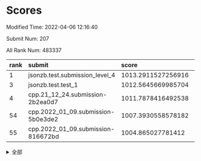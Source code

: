 # Scores

Modified Time: 2022-04-06 12:16:40

Submit Num: 207

All Rank Num: 483337

| rank |               submit               |       score        |       sigma        | pk_num |
| :--- | :--------------------------------- | :----------------- | :----------------- | :----- |
| 1    | jsonzb.test.submission_level_4     | 1013.2911527256916 | 0.7977353061262205 | 9338   |
| 3    | jsonzb.test.test_1                 | 1012.5645669985704 | 0.79129995233288   | 9333   |
| 4    | cpp.21_12_24.submission-2b2ea0d7   | 1011.7878416492538 | 0.7901939497535896 | 9339   |
| 54   | cpp.2022_01_09.submission-5b0e3de2 | 1007.3930558578182 | 0.712160429202782  | 9341   |
| 55   | cpp.2022_01_09.submission-816672bd | 1004.865027781412  | 0.7108039788745906 | 9342   |


<details>
<summary>全部</summary>

| rank |                 submit                 |       score        |       sigma        | pk_num |
| :--- | :------------------------------------- | :----------------- | :----------------- | :----- |
| 1    | jsonzb.test.submission_level_4         | 1013.2911527256916 | 0.7977353061262205 | 9338   |
| 2    | gobigger.level_3.submission_level_3_22 | 1012.6547870803811 | 0.8132879528142485 | 9338   |
| 3    | jsonzb.test.test_1                     | 1012.5645669985704 | 0.79129995233288   | 9333   |
| 4    | cpp.21_12_24.submission-2b2ea0d7       | 1011.7878416492538 | 0.7901939497535896 | 9339   |
| 5    | gobigger.level_3.submission_level_3_39 | 1011.711760015337  | 0.7707643593271288 | 9346   |
| 6    | gobigger.level_3.submission_level_3_17 | 1011.6598705419347 | 0.7977287959515862 | 9339   |
| 7    | gobigger.level_3.submission_level_3_35 | 1011.5224072327916 | 0.7786089435481227 | 9341   |
| 8    | gobigger.level_3.submission_level_3_43 | 1011.3307580591822 | 0.768610618554509  | 9342   |
| 9    | gobigger.level_3.submission_level_3_14 | 1011.2904953260171 | 0.7724215579788364 | 9338   |
| 10   | gobigger.level_3.submission_level_3_29 | 1011.1302286453616 | 0.7741380409161324 | 9341   |
| 11   | gobigger.level_3.submission_level_3_21 | 1010.9362319104223 | 0.7893667640233771 | 9340   |
| 12   | gobigger.level_3.submission_level_3_5  | 1010.9079470415553 | 0.7612874355688833 | 9347   |
| 13   | gobigger.level_3.submission_level_3_41 | 1010.8430317342994 | 0.7898706090036125 | 9340   |
| 14   | gobigger.level_3.submission_level_3_38 | 1010.8257862218084 | 0.7487830653266316 | 9343   |
| 15   | gobigger.level_3.submission_level_3_36 | 1010.8043211830495 | 0.7798501278536836 | 9341   |
| 16   | gobigger.level_3.submission_level_3_31 | 1010.7894161676777 | 0.7711199704810959 | 9339   |
| 17   | gobigger.level_3.submission_level_3_42 | 1010.7345380890783 | 0.7827405112148037 | 9341   |
| 18   | gobigger.level_3.submission_level_3_24 | 1010.7216881706861 | 0.7722930865900334 | 9343   |
| 19   | gobigger.level_3.submission_level_3_19 | 1010.6582492881081 | 0.7619667750899268 | 9344   |
| 20   | gobigger.level_3.submission_level_3_18 | 1010.6101970555931 | 0.7761241236782046 | 9342   |
| 21   | gobigger.level_3.submission_level_3_2  | 1010.582548268095  | 0.7705625141257784 | 9335   |
| 22   | gobigger.level_3.submission_level_3_45 | 1010.4093391664184 | 0.7672957586103543 | 9337   |
| 23   | gobigger.level_3.submission_level_3_7  | 1010.3702708011017 | 0.7646017848107781 | 9341   |
| 24   | gobigger.level_3.submission_level_3_49 | 1010.365373428688  | 0.7607842750044015 | 9339   |
| 25   | gobigger.level_3.submission_level_3_47 | 1010.3502480238055 | 0.7562184212550633 | 9337   |
| 26   | gobigger.level_3.submission_level_3_10 | 1010.3332342615402 | 0.7644120786703771 | 9340   |
| 27   | gobigger.level_3.submission_level_3_44 | 1010.3227611846706 | 0.7619349769622682 | 9343   |
| 28   | gobigger.level_3.submission_level_3_37 | 1010.2992657720953 | 0.77372998446273   | 9337   |
| 29   | gobigger.level_3.submission_level_3_16 | 1010.216176027919  | 0.7678558616552031 | 9339   |
| 30   | gobigger.level_3.submission_level_3_11 | 1010.1623239146847 | 0.7585436611434994 | 9338   |
| 31   | gobigger.level_3.submission_level_3_34 | 1009.9738527733764 | 0.7713083494159207 | 9342   |
| 32   | gobigger.level_3.submission_level_3_3  | 1009.924426834535  | 0.7398240849176189 | 9342   |
| 33   | gobigger.level_3.submission_level_3_27 | 1009.8550892174576 | 0.7577583965883589 | 9344   |
| 34   | gobigger.level_3.submission_level_3_26 | 1009.8422613106954 | 0.7439665468128418 | 9343   |
| 35   | gobigger.level_3.submission_level_3_0  | 1009.8227502950746 | 0.7495386402683271 | 9339   |
| 36   | gobigger.level_3.submission_level_3_25 | 1009.7865205116059 | 0.7483948933120411 | 9340   |
| 37   | gobigger.level_3.submission_level_3_28 | 1009.7641083976961 | 0.7846379016947622 | 9342   |
| 38   | gobigger.level_3.submission_level_3_12 | 1009.6982463410176 | 0.7563665750595732 | 9339   |
| 39   | gobigger.level_3.submission_level_3_40 | 1009.6707591407979 | 0.7421232411473027 | 9343   |
| 40   | gobigger.level_3.submission_level_3_1  | 1009.6363514506291 | 0.7371332798915733 | 9338   |
| 41   | gobigger.level_3.submission_level_3_23 | 1009.6000203318323 | 0.7369615750262853 | 9339   |
| 42   | gobigger.level_3.submission_level_3_46 | 1009.5840916993726 | 0.744486206664625  | 9336   |
| 43   | gobigger.level_3.submission_level_3_33 | 1009.5456726747663 | 0.7488572194153201 | 9336   |
| 44   | gobigger.level_3.submission_level_3_48 | 1009.5061157215645 | 0.762335799058368  | 9348   |
| 45   | gobigger.level_3.submission_level_3_4  | 1009.4146426439927 | 0.7504178239860112 | 9337   |
| 46   | gobigger.level_3.submission_level_3_8  | 1009.403796466867  | 0.7402239801137503 | 9339   |
| 47   | gobigger.level_3.submission_level_3_13 | 1009.302421012987  | 0.7448632388018981 | 9337   |
| 48   | gobigger.level_3.submission_level_3_20 | 1009.1496515386284 | 0.7676666062446333 | 9345   |
| 49   | gobigger.level_3.submission_level_3_30 | 1008.6677163935502 | 0.7630325433828673 | 9340   |
| 50   | gobigger.level_3.submission_level_3_15 | 1008.5083628333691 | 0.7232593677040542 | 9338   |
| 51   | gobigger.level_3.submission_level_3_6  | 1008.4763280923585 | 0.7541040181504403 | 9345   |
| 52   | gobigger.level_3.submission_level_3_32 | 1008.2323938554556 | 0.7486225754046458 | 9342   |
| 53   | gobigger.level_3.submission_level_3_9  | 1008.192029134786  | 0.7483302507268308 | 9341   |
| 54   | cpp.2022_01_09.submission-5b0e3de2     | 1007.3930558578182 | 0.712160429202782  | 9341   |
| 55   | cpp.2022_01_09.submission-816672bd     | 1004.865027781412  | 0.7108039788745906 | 9342   |
| 56   | gobigger.level_1.submission_level_1_35 | 1004.858465056254  | 0.7319390670644375 | 9338   |
| 57   | gobigger.level_1.submission_level_1_40 | 1004.1437914234683 | 0.7146204501838578 | 9341   |
| 58   | gobigger.level_1.submission_level_1_0  | 1003.8908218634829 | 0.7091739288037298 | 9341   |
| 59   | gobigger.level_1.submission_level_1_37 | 1003.8486307656258 | 0.7211538802991128 | 9344   |
| 60   | gobigger.level_1.submission_level_1_20 | 1003.8024220212237 | 0.7267496651008819 | 9342   |
| 61   | gobigger.level_1.submission_level_1_11 | 1003.7517880877684 | 0.7115164013059748 | 9338   |
| 62   | gobigger.level_1.submission_level_1_19 | 1003.7479473920299 | 0.7207926283898969 | 9338   |
| 63   | gobigger.level_1.submission_level_1_29 | 1003.7201106418522 | 0.7209029929224668 | 9338   |
| 64   | gobigger.level_1.submission_level_1_46 | 1003.7025214160427 | 0.7216164412687921 | 9344   |
| 65   | gobigger.level_1.submission_level_1_26 | 1003.6500060753663 | 0.7088870036422878 | 9343   |
| 66   | gobigger.level_1.submission_level_1_13 | 1003.6380575343678 | 0.7152627783251527 | 9341   |
| 67   | gobigger.level_1.submission_level_1_47 | 1003.6047503662428 | 0.7195292184009877 | 9341   |
| 68   | gobigger.level_1.submission_level_1_24 | 1003.5850350712494 | 0.7151063191608504 | 9334   |
| 69   | gobigger.level_1.submission_level_1_34 | 1003.4588368276493 | 0.7098513084537054 | 9342   |
| 70   | gobigger.level_1.submission_level_1_4  | 1003.4414980673024 | 0.7148591430798846 | 9340   |
| 71   | gobigger.level_1.submission_level_1_10 | 1003.2844817302093 | 0.7150340751344774 | 9342   |
| 72   | gobigger.level_1.submission_level_1_30 | 1003.2214138895515 | 0.7169342993812466 | 9338   |
| 73   | gobigger.level_1.submission_level_1_16 | 1003.2031813533148 | 0.7165963362200922 | 9340   |
| 74   | gobigger.level_1.submission_level_1_18 | 1003.1969740844582 | 0.7196568531700168 | 9340   |
| 75   | gobigger.level_1.submission_level_1_49 | 1003.1900954314365 | 0.7161179041804175 | 9342   |
| 76   | gobigger.level_1.submission_level_1_43 | 1003.172457823739  | 0.7101761495424833 | 9340   |
| 77   | gobigger.level_1.submission_level_1_27 | 1003.1659621219619 | 0.7127186136672087 | 9333   |
| 78   | gobigger.level_1.submission_level_1_31 | 1003.1655870361801 | 0.7085522477945596 | 9344   |
| 79   | gobigger.level_1.submission_level_1_21 | 1003.0725166310837 | 0.7132888949044449 | 9341   |
| 80   | gobigger.level_1.submission_level_1_33 | 1003.0166348764501 | 0.7095891004004182 | 9343   |
| 81   | gobigger.level_1.submission_level_1_39 | 1002.9583909490952 | 0.720165149690347  | 9340   |
| 82   | gobigger.level_1.submission_level_1_3  | 1002.9501252528938 | 0.7089718716242844 | 9342   |
| 83   | gobigger.level_1.submission_level_1_32 | 1002.9484853030407 | 0.7125857461793319 | 9338   |
| 84   | gobigger.level_1.submission_level_1_9  | 1002.9438008031066 | 0.7039372632375931 | 9345   |
| 85   | gobigger.level_1.submission_level_1_25 | 1002.9167595052737 | 0.7152260322831739 | 9337   |
| 86   | gobigger.level_1.submission_level_1_7  | 1002.8027728149241 | 0.7173070204118469 | 9337   |
| 87   | gobigger.level_1.submission_level_1_36 | 1002.794185667059  | 0.7124348047208446 | 9338   |
| 88   | gobigger.level_1.submission_level_1_45 | 1002.7326412651397 | 0.7078331760018093 | 9338   |
| 89   | gobigger.level_1.submission_level_1_42 | 1002.6699562159081 | 0.7199345123234198 | 9342   |
| 90   | gobigger.level_1.submission_level_1_22 | 1002.667251197065  | 0.7197328664789201 | 9340   |
| 91   | gobigger.level_1.submission_level_1_48 | 1002.6159321446095 | 0.7181961602791618 | 9340   |
| 92   | gobigger.level_1.submission_level_1_28 | 1002.603982455931  | 0.7113182594225166 | 9345   |
| 93   | gobigger.level_1.submission_level_1_2  | 1002.5982695234935 | 0.708124509846995  | 9336   |
| 94   | gobigger.level_1.submission_level_1_12 | 1002.5651981587306 | 0.7083464545234625 | 9340   |
| 95   | gobigger.level_1.submission_level_1_1  | 1002.4845361750961 | 0.7145953129921134 | 9343   |
| 96   | gobigger.level_1.submission_level_1_14 | 1002.4816912251906 | 0.7157476923275876 | 9340   |
| 97   | gobigger.level_1.submission_level_1_41 | 1002.4472884373022 | 0.7115961265139372 | 9336   |
| 98   | gobigger.level_1.submission_level_1_17 | 1002.407599397713  | 0.7132401771625165 | 9343   |
| 99   | gobigger.level_1.submission_level_1_44 | 1002.3816556059892 | 0.7101183665394656 | 9339   |
| 100  | gobigger.level_1.submission_level_1_15 | 1002.3699407561985 | 0.7139375764728505 | 9338   |
| 101  | gobigger.level_1.submission_level_1_5  | 1002.2847132085622 | 0.7090512578404723 | 9340   |
| 102  | gobigger.level_1.submission_level_1_38 | 1002.2553675251842 | 0.722113233238055  | 9339   |
| 103  | gobigger.level_1.submission_level_1_8  | 1002.2044432968822 | 0.7154133134804525 | 9337   |
| 104  | gobigger.level_1.submission_level_1_23 | 1001.735056365598  | 0.7193425273046906 | 9341   |
| 105  | gobigger.level_1.submission_level_1_6  | 1001.5014179958035 | 0.7146593215542782 | 9340   |
| 106  | gobigger.random.submission_random_39   | 998.5913474997482  | 0.7119610341663324 | 9345   |
| 107  | gobigger.random.submission_random_8    | 997.5888381143662  | 0.7049089398858105 | 9342   |
| 108  | gobigger.random.submission_random_16   | 997.2882333534834  | 0.7115768651190129 | 9339   |
| 109  | gobigger.random.submission_random_34   | 996.9642295590863  | 0.6944309820214944 | 9343   |
| 110  | gobigger.random.submission_random_48   | 996.9307846983863  | 0.7059668157444399 | 9340   |
| 111  | gobigger.random.submission_random_6    | 996.8560750973567  | 0.7151275676876044 | 9336   |
| 112  | gobigger.random.submission_random_11   | 996.8298406113628  | 0.7201259592776715 | 9341   |
| 113  | gobigger.random.submission_random_10   | 996.8168638978711  | 0.7061508932120647 | 9340   |
| 114  | gobigger.random.submission_random_49   | 996.8106854638164  | 0.7015380157089829 | 9336   |
| 115  | gobigger.random.submission_random_14   | 996.8083719418876  | 0.7203458182143714 | 9336   |
| 116  | gobigger.random.submission_random_13   | 996.74303634847    | 0.7095410563785937 | 9341   |
| 117  | gobigger.random.submission_random_41   | 996.6652734304135  | 0.7149322264918863 | 9341   |
| 118  | gobigger.random.submission_random_9    | 996.5954356516227  | 0.7125032632379996 | 9341   |
| 119  | gobigger.random.submission_random_20   | 996.5860308425549  | 0.7108602476704523 | 9341   |
| 120  | gobigger.random.submission_random_21   | 996.5274566801962  | 0.6948950116111313 | 9339   |
| 121  | gobigger.random.submission_random_19   | 996.4626235093317  | 0.7114969498500519 | 9341   |
| 122  | gobigger.random.submission_random_36   | 996.4159094480826  | 0.72004677590072   | 9337   |
| 123  | gobigger.random.submission_random_25   | 996.3804200734888  | 0.6968387686728036 | 9339   |
| 124  | gobigger.random.submission_random_18   | 996.3128096366829  | 0.7010419806932224 | 9342   |
| 125  | gobigger.random.submission_random_26   | 996.3080632450336  | 0.7219732853168587 | 9336   |
| 126  | gobigger.random.submission_random_23   | 996.277329708412   | 0.6937861363334356 | 9336   |
| 127  | gobigger.random.submission_random_38   | 996.2729869728827  | 0.7128090261465837 | 9341   |
| 128  | gobigger.random.submission_random_5    | 996.2543869430801  | 0.7033459395745221 | 9341   |
| 129  | gobigger.random.submission_random_7    | 996.0755261753203  | 0.7147614760463022 | 9340   |
| 130  | gobigger.random.submission_random_42   | 996.0711725578639  | 0.7151594089195159 | 9339   |
| 131  | gobigger.random.submission_random_1    | 996.032203097549   | 0.7280217738436577 | 9338   |
| 132  | gobigger.random.submission_random_35   | 996.008716543216   | 0.7159698169584853 | 9343   |
| 133  | gobigger.random.submission_random_24   | 995.9943856583476  | 0.7113044191032767 | 9338   |
| 134  | gobigger.random.submission_random_47   | 995.9753103292071  | 0.7053061172527816 | 9340   |
| 135  | gobigger.random.submission_random_32   | 995.9242015332364  | 0.7045376699780558 | 9337   |
| 136  | gobigger.random.submission_random_3    | 995.9070630291185  | 0.721560999243176  | 9340   |
| 137  | gobigger.random.submission_random_31   | 995.8791794285131  | 0.7032020959554894 | 9334   |
| 138  | gobigger.random.submission_random_43   | 995.8391392762636  | 0.7089309878940598 | 9339   |
| 139  | gobigger.random.submission_random_22   | 995.781727184634   | 0.7182224983399207 | 9342   |
| 140  | gobigger.random.submission_random_0    | 995.752426859545   | 0.6966307561818896 | 9336   |
| 141  | gobigger.random.submission_random_17   | 995.7422137656351  | 0.7142031000485837 | 9341   |
| 142  | gobigger.random.submission_random_46   | 995.7307156625054  | 0.7044413108848504 | 9336   |
| 143  | gobigger.random.submission_random_33   | 995.7298979547913  | 0.7200803631710967 | 9339   |
| 144  | gobigger.random.submission_random_37   | 995.6512561889574  | 0.7114638433347126 | 9334   |
| 145  | gobigger.random.submission_random_30   | 995.5370314047763  | 0.7091371268434483 | 9341   |
| 146  | gobigger.random.submission_random_45   | 995.4848216650663  | 0.7254259898524266 | 9340   |
| 147  | gobigger.random.submission_random_12   | 995.4146362547493  | 0.7146322965496477 | 9338   |
| 148  | gobigger.random.submission_random_44   | 995.3565966896406  | 0.7113733220088441 | 9338   |
| 149  | gobigger.random.submission_random_28   | 995.2921544373191  | 0.7180302311430091 | 9344   |
| 150  | gobigger.random.submission_random_27   | 995.1497563630463  | 0.7149915149595202 | 9335   |
| 151  | gobigger.random.submission_random_40   | 995.1257957880439  | 0.7400361625205226 | 9344   |
| 152  | gobigger.random.submission_random_29   | 994.7379412127493  | 0.7107300026866646 | 9340   |
| 153  | gobigger.random.submission_random_15   | 994.6208904040741  | 0.7216382289662011 | 9344   |
| 154  | gobigger.level_2.submission_level_2_3  | 994.4710930142952  | 0.7264360563931685 | 9339   |
| 155  | gobigger.random.submission_random_2    | 994.3706106492482  | 0.7113646369418116 | 9341   |
| 156  | gobigger.random.submission_random_4    | 994.3611315712125  | 0.7179919605945763 | 9339   |
| 157  | gobigger.level_2.submission_level_2_35 | 994.2164447350408  | 0.7424693261084728 | 9339   |
| 158  | gobigger.level_2.submission_level_2_5  | 993.9380116092968  | 0.7341609745928525 | 9341   |
| 159  | gobigger.level_2.submission_level_2_31 | 993.9044112011885  | 0.7191754053327483 | 9341   |
| 160  | gobigger.level_2.submission_level_2_16 | 993.6355704955862  | 0.7390696972330704 | 9340   |
| 161  | gobigger.level_2.submission_level_2_22 | 993.2847511116065  | 0.7485438098979421 | 9339   |
| 162  | gobigger.level_2.submission_level_2_44 | 993.2064113968567  | 0.7383116015829334 | 9343   |
| 163  | gobigger.level_2.submission_level_2_6  | 993.157297617076   | 0.7408238249555839 | 9340   |
| 164  | gobigger.level_2.submission_level_2_21 | 993.0339414944833  | 0.7399497253379932 | 9343   |
| 165  | gobigger.level_2.submission_level_2_47 | 992.8210434459439  | 0.7504393895413388 | 9341   |
| 166  | gobigger.level_2.submission_level_2_1  | 992.8026602725969  | 0.7474046688452668 | 9342   |
| 167  | gobigger.level_2.submission_level_2_32 | 992.7444006584068  | 0.743126507215279  | 9342   |
| 168  | gobigger.level_2.submission_level_2_23 | 992.6066401210824  | 0.7472361206045551 | 9333   |
| 169  | gobigger.level_2.submission_level_2_48 | 992.5927902597513  | 0.7345761635474861 | 9334   |
| 170  | gobigger.level_2.submission_level_2_2  | 992.5319283926041  | 0.7460164471686331 | 9342   |
| 171  | gobigger.level_2.submission_level_2_34 | 992.4691315473227  | 0.7415941352074582 | 9343   |
| 172  | gobigger.level_2.submission_level_2_18 | 992.43247243332    | 0.7287416136567824 | 9340   |
| 173  | gobigger.level_2.submission_level_2_20 | 992.4083255078517  | 0.7385433189166902 | 9347   |
| 174  | gobigger.level_2.submission_level_2_43 | 992.3683168267146  | 0.7338841487300989 | 9331   |
| 175  | gobigger.level_2.submission_level_2_45 | 992.3380516634328  | 0.7557109710034403 | 9338   |
| 176  | gobigger.level_2.submission_level_2_49 | 992.306824165134   | 0.7263211026084083 | 9333   |
| 177  | gobigger.level_2.submission_level_2_10 | 992.255671724051   | 0.7444662298667604 | 9337   |
| 178  | gobigger.level_2.submission_level_2_11 | 992.2164866818217  | 0.7512483263746541 | 9337   |
| 179  | gobigger.level_2.submission_level_2_8  | 992.183790569647   | 0.7350211088145839 | 9342   |
| 180  | gobigger.level_2.submission_level_2_36 | 991.9888177321112  | 0.7308144664665679 | 9334   |
| 181  | gobigger.level_2.submission_level_2_4  | 991.9819844050281  | 0.7378193397742284 | 9338   |
| 182  | gobigger.level_2.submission_level_2_26 | 991.9542068283067  | 0.7458265348532283 | 9343   |
| 183  | gobigger.level_2.submission_level_2_29 | 991.9308973733158  | 0.7600793989811523 | 9342   |
| 184  | gobigger.level_2.submission_level_2_27 | 991.8222465222112  | 0.7401110196436232 | 9340   |
| 185  | gobigger.level_2.submission_level_2_37 | 991.7903410235091  | 0.7439022617248799 | 9346   |
| 186  | gobigger.level_2.submission_level_2_15 | 991.7746573350108  | 0.7608162582818516 | 9338   |
| 187  | gobigger.level_2.submission_level_2_7  | 991.706664124462   | 0.7674440055928585 | 9340   |
| 188  | gobigger.level_2.submission_level_2_40 | 991.7001273412134  | 0.747548783576706  | 9336   |
| 189  | gobigger.level_2.submission_level_2_39 | 991.6843843625471  | 0.7479583867827386 | 9337   |
| 190  | gobigger.level_2.submission_level_2_25 | 991.6804539638024  | 0.7534144810888739 | 9340   |
| 191  | gobigger.level_2.submission_level_2_42 | 991.6176906949797  | 0.7542128637457483 | 9340   |
| 192  | gobigger.level_2.submission_level_2_33 | 991.6030291476926  | 0.77264166454312   | 9338   |
| 193  | gobigger.level_2.submission_level_2_46 | 991.601120347457   | 0.7632308863080058 | 9336   |
| 194  | gobigger.level_2.submission_level_2_38 | 991.5883989117508  | 0.7467078452087609 | 9341   |
| 195  | gobigger.level_2.submission_level_2_41 | 991.5384651768913  | 0.7583797131673535 | 9341   |
| 196  | gobigger.level_2.submission_level_2_19 | 991.3504586308286  | 0.7507239858595536 | 9338   |
| 197  | gobigger.level_2.submission_level_2_0  | 991.2966205476783  | 0.7813239308029418 | 9339   |
| 198  | gobigger.level_2.submission_level_2_13 | 991.1489456737659  | 0.7679097771805049 | 9335   |
| 199  | gobigger.level_2.submission_level_2_9  | 991.1080544290554  | 0.7573967334924674 | 9344   |
| 200  | gobigger.level_2.submission_level_2_17 | 991.0280966455042  | 0.7644588973270101 | 9343   |
| 201  | gobigger.level_2.submission_level_2_24 | 990.9717468859699  | 0.7320613694905203 | 9343   |
| 202  | gobigger.level_2.submission_level_2_28 | 990.8723578883024  | 0.7587267361817114 | 9337   |
| 203  | gobigger.level_2.submission_level_2_30 | 990.7422493533035  | 0.7640548070971239 | 9340   |
| 204  | gobigger.level_2.submission_level_2_14 | 990.7148718225474  | 0.7620227675562382 | 9341   |
| 205  | gobigger.level_2.submission_level_2_12 | 990.5319028053767  | 0.7394067146590647 | 9340   |
| 206  | gobigger.none.submission_none_0        | 978.1060250777077  | 1.2852697065768994 | 9339   |
| 207  | gobigger.none.submission_none_1        | 974.9939466149151  | 1.533901390462513  | 9340   |

</details>